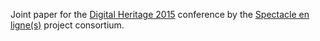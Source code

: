 Joint paper for the [Digital Heritage 2015](http://www.digitalheritage2015.org/) conference by the [Spectacle en ligne(s)](http://spectacleenlignes.fr/) project consortium.